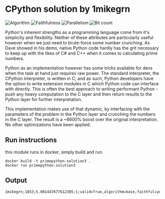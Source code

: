 # CPython solution by 1mikegrn

![Algorithm](https://img.shields.io/badge/Algorithm-base-green)
![Faithfulness](https://img.shields.io/badge/Faithful-no-yellowgreen)
![Parallelism](https://img.shields.io/badge/Parallel-no-green)
![Bit count](https://img.shields.io/badge/Bits-32-yellowgreen)

Python's inherent strengths as a programming language come from it's simplicity and flexibility. Neither of these attributes are particularly useful however when we just need to brute-force some number crunching. As Dave showed in his demo, native Python code hardly has the grit necessary to keep up with the likes of C# and C++ when it comes to calculating prime numbers. 

Python as an implementation however has some tricks available for devs when the task at hand just requires raw power. The standard interpreter, the CPython interpreter, is written in C; and as such, Python developers have the option to write extension modules in C which Python code can interface with directly. This is often the best approach to writing performant Python - push any heavy computation to the C layer and then return results to the Python layer for further interpretation.

This implementation makes use of that dynamic, by interfacing with the parameters of the problem in the Python layer and crunching the numbers in the C layer. The result is a ~6600% boost over the original interpretation. No other optimizations have been applied.

## Run instructions
this module runs in docker, simply build and run.

```
docker build -t primepython-solution3 .
docker run primepython-solution3
```

## Output

```
1mikegrn;1853;5.001447677612305;1;valid=True,algorithm=base,faithful=yes,bits=32
```
